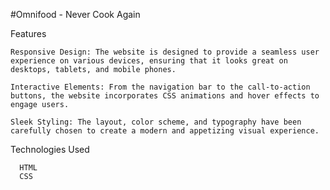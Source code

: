 #Omnifood - Never Cook Again

Features


    Responsive Design: The website is designed to provide a seamless user experience on various devices, ensuring that it looks great on desktops, tablets, and mobile phones.

    Interactive Elements: From the navigation bar to the call-to-action buttons, the website incorporates CSS animations and hover effects to engage users.

    Sleek Styling: The layout, color scheme, and typography have been carefully chosen to create a modern and appetizing visual experience.


Technologies Used

      HTML
      CSS
      

